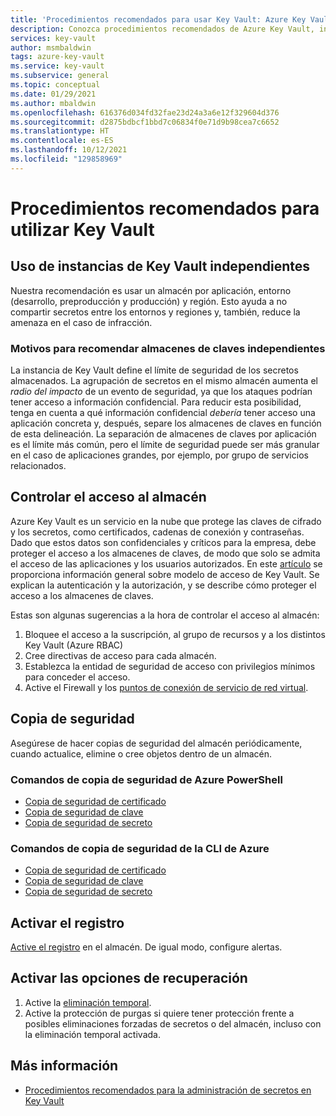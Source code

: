 ```yaml
---
title: 'Procedimientos recomendados para usar Key Vault: Azure Key Vault | Microsoft Docs'
description: Conozca procedimientos recomendados de Azure Key Vault, incluido el control de acceso, cuándo usar almacenes de claves independientes, copias de seguridad, registro y opciones de recuperación.
services: key-vault
author: msmbaldwin
tags: azure-key-vault
ms.service: key-vault
ms.subservice: general
ms.topic: conceptual
ms.date: 01/29/2021
ms.author: mbaldwin
ms.openlocfilehash: 616376d034fd32fae23d24a3a6e12f329604d376
ms.sourcegitcommit: d2875bdbcf1bbd7c06834f0e71d9b98cea7c6652
ms.translationtype: HT
ms.contentlocale: es-ES
ms.lasthandoff: 10/12/2021
ms.locfileid: "129858969"
---
```

# <a name="best-practices-to-use-key-vault"></a>Procedimientos recomendados para utilizar Key Vault

## <a name="use-separate-key-vaults"></a>Uso de instancias de Key Vault independientes

Nuestra recomendación es usar un almacén por aplicación, entorno (desarrollo, preproducción y producción) y región. Esto ayuda a no compartir secretos entre los entornos y regiones y, también, reduce la amenaza en el caso de infracción.

### <a name="why-we-recommend-separate-key-vaults"></a>Motivos para recomendar almacenes de claves independientes

La instancia de Key Vault define el límite de seguridad de los secretos almacenados. La agrupación de secretos en el mismo almacén aumenta el *radio del impacto* de un evento de seguridad, ya que los ataques podrían tener acceso a información confidencial. Para reducir esta posibilidad, tenga en cuenta a qué información confidencial *debería* tener acceso una aplicación concreta y, después, separe los almacenes de claves en función de esta delineación. La separación de almacenes de claves por aplicación es el límite más común, pero el límite de seguridad puede ser más granular en el caso de aplicaciones grandes, por ejemplo, por grupo de servicios relacionados.

## <a name="control-access-to-your-vault"></a>Controlar el acceso al almacén

Azure Key Vault es un servicio en la nube que protege las claves de cifrado y los secretos, como certificados, cadenas de conexión y contraseñas. Dado que estos datos son confidenciales y críticos para la empresa, debe proteger el acceso a los almacenes de claves, de modo que solo se admita el acceso de las aplicaciones y los usuarios autorizados. En este [artículo](security-features.md) se proporciona información general sobre modelo de acceso de Key Vault. Se explican la autenticación y la autorización, y se describe cómo proteger el acceso a los almacenes de claves.

Estas son algunas sugerencias a la hora de controlar el acceso al almacén:
1. Bloquee el acceso a la suscripción, al grupo de recursos y a los distintos Key Vault (Azure RBAC)
2. Cree directivas de acceso para cada almacén.
3. Establezca la entidad de seguridad de acceso con privilegios mínimos para conceder el acceso.
4. Active el Firewall y los [puntos de conexión de servicio de red virtual](overview-vnet-service-endpoints.md).

## <a name="backup"></a>Copia de seguridad

Asegúrese de hacer copias de seguridad del almacén periódicamente, cuando actualice, elimine o cree objetos dentro de un almacén.

### <a name="azure-powershell-backup-commands"></a>Comandos de copia de seguridad de Azure PowerShell

* [Copia de seguridad de certificado](/powershell/module/azurerm.keyvault/Backup-AzureKeyVaultCertificate)
* [Copia de seguridad de clave](/powershell/module/azurerm.keyvault/Backup-AzureKeyVaultKey)
* [Copia de seguridad de secreto](/powershell/module/azurerm.keyvault/Backup-AzureKeyVaultSecret)

### <a name="azure-cli-backup-commands"></a>Comandos de copia de seguridad de la CLI de Azure

* [Copia de seguridad de certificado](/cli/azure/keyvault/certificate#az_keyvault_certificate_backup)
* [Copia de seguridad de clave](/cli/azure/keyvault/key#az_keyvault_key_backup)
* [Copia de seguridad de secreto](/cli/azure/keyvault/secret#az_keyvault_secret_backup)


## <a name="turn-on-logging"></a>Activar el registro

[Active el registro](logging.md) en el almacén. De igual modo, configure alertas.

## <a name="turn-on-recovery-options"></a>Activar las opciones de recuperación

1. Active la [eliminación temporal](soft-delete-overview.md).
2. Active la protección de purgas si quiere tener protección frente a posibles eliminaciones forzadas de secretos o del almacén, incluso con la eliminación temporal activada.

## <a name="learn-more"></a>Más información
- [Procedimientos recomendados para la administración de secretos en Key Vault](../secrets/secrets-best-practices.md)
